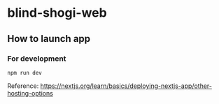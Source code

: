 # blind-shogi-web

## How to launch app
### For development
```
npm run dev
```

Reference: https://nextjs.org/learn/basics/deploying-nextjs-app/other-hosting-options
